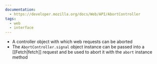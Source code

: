 ```yaml
---
documentation:
  - https://developer.mozilla.org/docs/Web/API/AbortController
tags:
  - web
  - interface
---
```

- A controller object with which web requests can be aborted
- The `AbortController.signal` object instance can be passed into a [[Fetch|fetch]] request and be used to abort it with the `abort` instance method 
